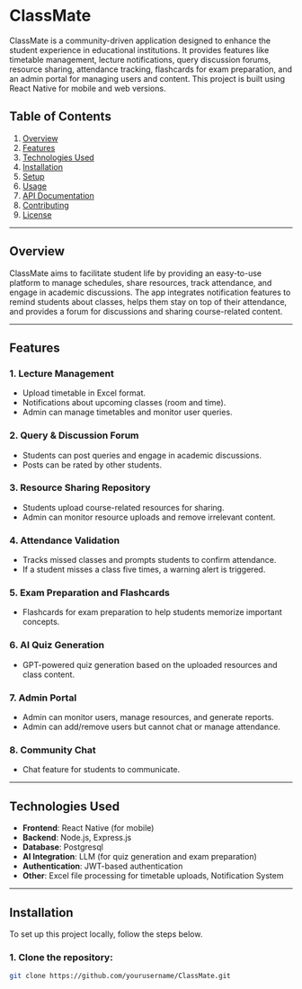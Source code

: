 # ClassMate

ClassMate is a community-driven application designed to enhance the student experience in educational institutions. It provides features like timetable management, lecture notifications, query discussion forums, resource sharing, attendance tracking, flashcards for exam preparation, and an admin portal for managing users and content. This project is built using React Native for mobile and web versions.

## Table of Contents

1. [Overview](#overview)
2. [Features](#features)
3. [Technologies Used](#technologies-used)
4. [Installation](#installation)
5. [Setup](#setup)
6. [Usage](#usage)
7. [API Documentation](#api-documentation)
8. [Contributing](#contributing)
9. [License](#license)

---

## Overview

ClassMate aims to facilitate student life by providing an easy-to-use platform to manage schedules, share resources, track attendance, and engage in academic discussions. The app integrates notification features to remind students about classes, helps them stay on top of their attendance, and provides a forum for discussions and sharing course-related content.

---

## Features

### 1. **Lecture Management**
   - Upload timetable in Excel format.
   - Notifications about upcoming classes (room and time).
   - Admin can manage timetables and monitor user queries.

### 2. **Query & Discussion Forum**
   - Students can post queries and engage in academic discussions.
   - Posts can be rated by other students.

### 3. **Resource Sharing Repository**
   - Students upload course-related resources for sharing.
   - Admin can monitor resource uploads and remove irrelevant content.

### 4. **Attendance Validation**
   - Tracks missed classes and prompts students to confirm attendance.
   - If a student misses a class five times, a warning alert is triggered.

### 5. **Exam Preparation and Flashcards**
   - Flashcards for exam preparation to help students memorize important concepts.

### 6. **AI Quiz Generation**
   - GPT-powered quiz generation based on the uploaded resources and class content.

### 7. **Admin Portal**
   - Admin can monitor users, manage resources, and generate reports.
   - Admin can add/remove users but cannot chat or manage attendance.

### 8. **Community Chat**
   - Chat feature for students to communicate.

---

## Technologies Used

- **Frontend**: React Native (for mobile)
- **Backend**: Node.js, Express.js
- **Database**: Postgresql
- **AI Integration**: LLM (for quiz generation and exam preparation)
- **Authentication**: JWT-based authentication
- **Other**: Excel file processing for timetable uploads, Notification System

---

## Installation

To set up this project locally, follow the steps below.

### 1. Clone the repository:
```bash
git clone https://github.com/yourusername/ClassMate.git
